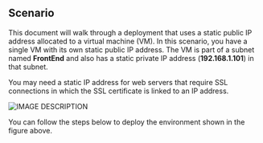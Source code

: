 ## <a name="scenario"></a>Scenario
This document will walk through a deployment that uses a static public IP address allocated to a virtual machine (VM). In this scenario, you have a single VM with its own static public IP address. The VM is part of a subnet named **FrontEnd** and also has a static private IP address (**192.168.1.101**) in that subnet.

You may need a static IP address for web servers that require SSL connections in which the SSL certificate is linked to an IP address. 

![IMAGE DESCRIPTION](https://docstestmedia1.blob.core.windows.net/azure-media/includes/media/virtual-network-deploy-static-pip-scenario-include/figure1.png)

You can follow the steps below to deploy the environment shown in the figure above.


